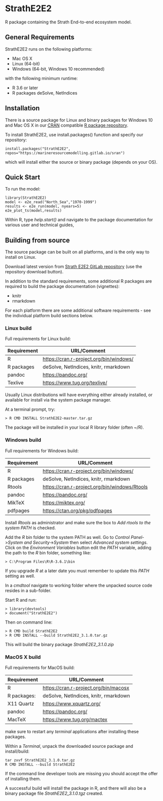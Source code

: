 # StrathE2E2
R package containing the Strath End-to-end ecosystem model.

## General Requirements

StrathE2E2 runs on the following platforms:

* Mac OS X
* Linux (64-bit)
* Windows (64-bit, Windows 10 recommended)

with the following minimum runtime:

* R 3.6 or later
* R packages deSolve, NetIndices

## Installation

There is a source package for Linux and binary packages for Windows 10 and Mac OS X in our [CRAN](https://cran.r-project.org/) compatible [R package repository](https://marineresourcemodelling.gitlab.io/sran/index.html).

To install StrathE2E2, use install.packages() function and specify our repository:
```
install.packages("StrathE2E2", repos="https://marineresourcemodelling.gitlab.io/sran")
```

which will install either the source or binary package (depends on your OS).

## Quick Start

To run the model:

```
library(StrathE2E2)
model <- e2e_read("North_Sea","1970-1999")
results <- e2e_run(model, nyears=5)
e2e_plot_ts(model,results)
```

Within R, type *help.start()* and navigate to the package documentation for various user and technical guides,

## Building from source

The source package can be built on all platforms, and is the only way to install on Linux.

Download latest version from [Strath E2E2 GitLab repository](https://gitlab.com/MarineResourceModelling/StrathE2E/StrathE2E2) (use the repository download button).

In addition to the standard requirements, some additional R packages are required to build the package documentation (vignettes):

  * knitr
  * rmarkdown

For each platform there are some additional software requirements - see the individual platform build sections below.

### Linux build

Full requirements for Linux build:

| Requirement	| URL/Comment					|
|---------------|-----------------------------------------------|
| R		| https://cran.r-project.org/bin/windows/	|
| R packages	| deSolve, NetIndices, knitr, rmarkdown		|
| pandoc	| https://pandoc.org/				|
| Texlive	| https://www.tug.org/texlive/			|

Usually Linux distributions will have everything either already installed, or available for install via the system package manager.

At a terminal prompt, try:
```
> R CMD INSTALL StrathE2E2-master.tar.gz
```

The package will be installed in your local R library folder (often ~/R).

### Windows build

Full requirements for Windows build:

| Requirement	| URL/Comment					|
|---------------|-----------------------------------------------|
| R		| https://cran.r-project.org/bin/windows/	|
| R packages	| deSolve, NetIndices, knitr, rmarkdown		|
| Rtools	| https://cran.r-project.org/bin/windows/Rtools	|
| pandoc	| https://pandoc.org/				|
| MikTeX	| https://miktex.org/				|
| pdfpages      | https://ctan.org/pkg/pdfpages                 |

Install *Rtools* as administrator and make sure the box to *Add rtools to the system PATH* is checked.

Add the *R* bin folder to the system PATH as well. Go to *Control Panel*->*System and Security*->*System* then select *Advanced system settings*. Click on the *Environment Variables* button edit the *PATH* variable, adding the path to the *R* bin folder, something like:
```
> C:\Program Files\R\R-3.6.1\bin
```

If you upgrade *R* at a later date you must remember to update this *PATH* setting as well.

In a *cmdtool* navigate to working folder where the unpacked source code resides in a sub-folder.

Start R and run:
```
> library(devtools)
> document("StrathE2E2")
```

Then on command line:
```
> R CMD build StrathE2E2
> R CMD INSTALL --build StrathE2E2_3.1.0.tar.gz
```

This will build the binary package *StrathE2E2_3.1.0.zip*


### MacOS X build

Full requirements for MacOS build:

| Requirement	| URL/Comment					|
|---------------|-----------------------------------------------|
| R		| https://cran.r-project.org/bin/macosx		|
| R packages:	| deSolve, NetIndices, knitr, rmarkdown		|
| X11 Quartz	| https://www.xquartz.org/			|
| pandoc	| https://pandoc.org/				|
| MacTeX	| https://www.tug.org/mactex			|

make sure to restart any *terminal* applications after installing these packages.

Within a *Terminal*, unpack the downloaded source package and install/build:
```
tar zxvf StrathE2E2_3.1.0.tar.gz
R CMD INSTALL --build StrathE2E2
```

If the command line developer tools are missing you should accept the offer of installing them.

A successful build will install the package in R, and there will also be a binary package file *StrathE2E2_3.1.0.tgz* created.

